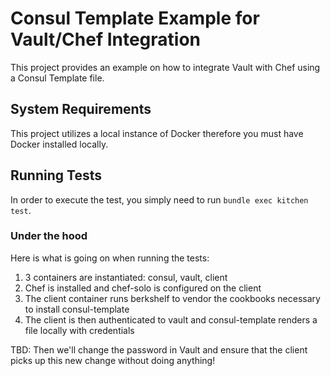 # Consul Template Example for Vault/Chef Integration
This project provides an example on how to integrate Vault with Chef using a
Consul Template file.

## System Requirements
This project utilizes a local instance of Docker therefore you must have
Docker installed locally.

## Running Tests
In order to execute the test, you simply need to run `bundle exec kitchen test`.

### Under the hood
Here is what is going on when running the tests:

1. 3 containers are instantiated: consul, vault, client
2. Chef is installed and chef-solo is configured on the client
3. The client container runs berkshelf to vendor the cookbooks necessary to install consul-template
4. The client is then authenticated to vault and consul-template renders a file locally with credentials

TBD: Then we'll change the password in Vault and ensure that the client picks up this new change without doing anything!
